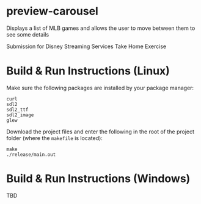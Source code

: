 # preview-carousel
Displays a list of MLB games and allows the user to move between them to see some details

Submission for Disney Streaming Services Take Home Exercise

# Build & Run Instructions (Linux)
Make sure the following packages are installed by your package manager:
```
curl
sdl2
sdl2_ttf
sdl2_image
glew
```
Download the project files and enter the following in the root of the project folder (where the `makefile` is located):
```
make
./release/main.out
```
# Build & Run Instructions (Windows)
TBD

